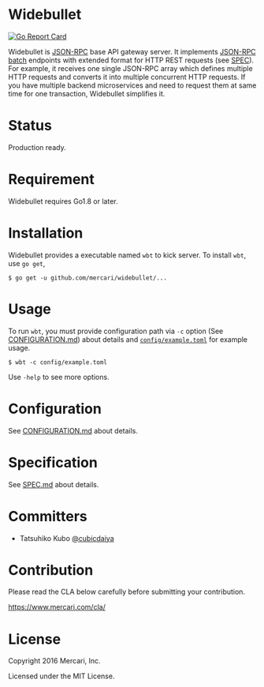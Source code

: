 # Widebullet

[![Go Report Card](https://goreportcard.com/badge/github.com/mercari/widebullet)](https://goreportcard.com/report/github.com/mercari/widebullet)

Widebullet is [JSON-RPC](http://www.jsonrpc.org/) base API gateway server. It implements [JSON-RPC batch](http://www.jsonrpc.org/specification#batch) endpoints with extended format for HTTP REST requests (see [SPEC](/SPEC.md)). For example, it receives one single JSON-RPC array which defines multiple HTTP requests and converts it into multiple concurrent HTTP requests. If you have multiple backend microservices and need to request them at same time for one transaction, Widebullet simplifies it.

# Status

Production ready.

# Requirement

Widebullet requires Go1.8 or later.

# Installation

Widebullet provides a executable named `wbt` to kick server. To install `wbt`, use `go get`,

```
$ go get -u github.com/mercari/widebullet/...
```

# Usage

To run `wbt`, you must provide configuration path via `-c` option (See [CONFIGURATION.md](/CONFIGURATION.md)) about details and [`config/example.toml`](/config/example.toml) for example usage.

```
$ wbt -c config/example.toml
```

Use `-help` to see more options.


# Configuration

See [CONFIGURATION.md](/CONFIGURATION.md) about details.

# Specification

See [SPEC.md](/SPEC.md) about details.

# Committers

 * Tatsuhiko Kubo [@cubicdaiya](https://github.com/cubicdaiya)

# Contribution

Please read the CLA below carefully before submitting your contribution.

https://www.mercari.com/cla/

# License

Copyright 2016 Mercari, Inc.

Licensed under the MIT License.

